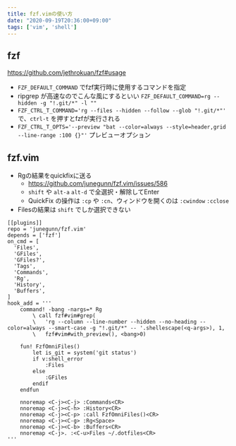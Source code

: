 ```yaml
---
title: fzf.vimの使い方
date: "2020-09-19T20:36:00+09:00"
tags: ['vim', 'shell']
---
```


## fzf
https://github.com/jethrokuan/fzf#usage
- `FZF_DEFAULT_COMMAND` でfzf実行時に使用するコマンドを指定
- ripgrep が高速なのでこんな風にするといい `FZF_DEFAULT_COMMAND=rg --hidden -g "!.git/*" -l ""`
- `FZF_CTRL_T_COMMAND='rg --files --hidden --follow --glob "!.git/*"'` で、`ctrl-t` を押すとfzfが実行される
- `FZF_CTRL_T_OPTS='--preview "bat --color=always --style=header,grid --line-range :100 {}"'` プレビューオプション

## fzf.vim
- Rgの結果をquickfixに送る
  - https://github.com/junegunn/fzf.vim/issues/586
  - `shift` や `alt-a` `alt-d` で全選択・解除してEnter
  - QuickFix の操作は `:cp` や `:cn`、ウィンドウを開くのは `:cwindow` `:cclose`
- Filesの結果は `shift` でしか選択できない

```
[[plugins]]
repo = 'junegunn/fzf.vim'
depends = ['fzf']
on_cmd = [
  'Files',
  'GFiles',
  'GFiles?',
  'Tags',
  'Commands',
  'Rg',
  'History',
  'Buffers',
]
hook_add = '''
    command! -bang -nargs=* Rg
        \ call fzf#vim#grep(
        \   'rg --column --line-number --hidden --no-heading --color=always --smart-case -g "!.git/*" -- '.shellescape(<q-args>), 1,
        \   fzf#vim#with_preview(), <bang>0)

    fun! FzfOmniFiles()
        let is_git = system('git status')
        if v:shell_error
            :Files
        else
            :GFiles
        endif
    endfun

    nnoremap <C-j><C-j> :Commands<CR>
    nnoremap <C-j><C-h> :History<CR>
    nnoremap <C-j><C-p> :call FzfOmniFiles()<CR>
    nnoremap <C-j><C-g> :Rg<Space>
    nnoremap <C-j><C-b> :Buffers<CR>
    nnoremap <C-j>. :<C-u>Files ~/.dotfiles<CR>
'''
```
